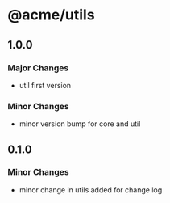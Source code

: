 # @acme/utils

## 1.0.0

### Major Changes

- util first version

### Minor Changes

- minor version bump for core and util

## 0.1.0

### Minor Changes

- minor change in utils added for change log
